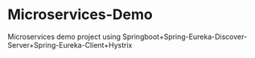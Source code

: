 # Microservices-Demo
Microservices demo project using Springboot+Spring-Eureka-Discover-Server+Spring-Eureka-Client+Hystrix
